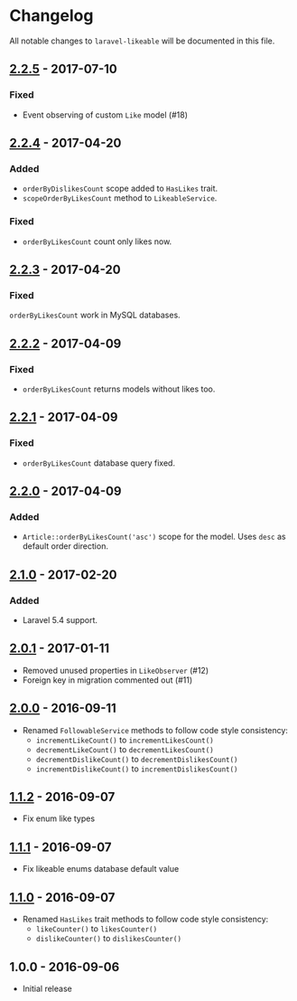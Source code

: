 # Changelog

All notable changes to `laravel-likeable` will be documented in this file.

## [2.2.5] - 2017-07-10

### Fixed

- Event observing of custom `Like` model (#18)

## [2.2.4] - 2017-04-20

### Added

- `orderByDislikesCount` scope added to `HasLikes` trait.
- `scopeOrderByLikesCount` method to `LikeableService`.

### Fixed

- `orderByLikesCount` count only likes now.

## [2.2.3] - 2017-04-20

### Fixed

`orderByLikesCount` work in MySQL databases.

## [2.2.2] - 2017-04-09

### Fixed

- `orderByLikesCount` returns models without likes too.

## [2.2.1] - 2017-04-09

### Fixed

- `orderByLikesCount` database query fixed.

## [2.2.0] - 2017-04-09

### Added

- `Article::orderByLikesCount('asc')` scope for the model. Uses `desc` as default order direction.

## [2.1.0] - 2017-02-20

### Added

- Laravel 5.4 support.

## [2.0.1] - 2017-01-11

- Removed unused properties in `LikeObserver` (#12)
- Foreign key in migration commented out (#11)

## [2.0.0] - 2016-09-11

- Renamed `FollowableService` methods to follow code style consistency:
    - `incrementLikeCount()` to `incrementLikesCount()`
    - `decrementLikeCount()` to `decrementLikesCount()`
    - `decrementDislikeCount()` to `decrementDislikesCount()`
    - `incrementDislikeCount()` to `incrementDislikesCount()`

## [1.1.2] - 2016-09-07

- Fix enum like types

## [1.1.1] - 2016-09-07

- Fix likeable enums database default value

## [1.1.0] - 2016-09-07

- Renamed `HasLikes` trait methods to follow code style consistency:
    - `likeCounter()` to `likesCounter()`
    - `dislikeCounter()` to `dislikesCounter()`

## 1.0.0 - 2016-09-06

- Initial release

[2.2.5]: https://github.com/cybercog/laravel-likeable/compare/2.2.4...2.2.5
[2.2.4]: https://github.com/cybercog/laravel-likeable/compare/2.2.3...2.2.4
[2.2.3]: https://github.com/cybercog/laravel-likeable/compare/2.2.2...2.2.3
[2.2.2]: https://github.com/cybercog/laravel-likeable/compare/2.2.1...2.2.2
[2.2.1]: https://github.com/cybercog/laravel-likeable/compare/2.2.0...2.2.1
[2.2.0]: https://github.com/cybercog/laravel-likeable/compare/2.1.0...2.2.0
[2.1.0]: https://github.com/cybercog/laravel-likeable/compare/2.0.1...2.1.0
[2.0.1]: https://github.com/cybercog/laravel-likeable/compare/2.0.0...2.0.1
[2.0.0]: https://github.com/cybercog/laravel-likeable/compare/1.1.2...2.0.0
[1.1.2]: https://github.com/cybercog/laravel-likeable/compare/1.1.1...1.1.2
[1.1.1]: https://github.com/cybercog/laravel-likeable/compare/1.1.0...1.1.1
[1.1.0]: https://github.com/cybercog/laravel-likeable/compare/1.0.0...1.1.0
